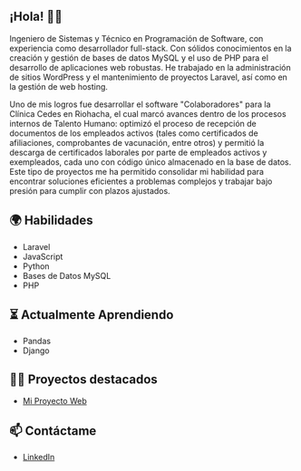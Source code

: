 ## ¡Hola! 🎤📣

Ingeniero de Sistemas y Técnico en Programación de Software, con experiencia como desarrollador full-stack. Con sólidos conocimientos en la creación y gestión de bases de datos MySQL y el uso de PHP para el desarrollo de aplicaciones web robustas. He trabajado en la administración de sitios WordPress y el mantenimiento de proyectos Laravel, así como en la gestión de web hosting.

Uno de mis logros fue desarrollar el software "Colaboradores" para la Clínica Cedes en Riohacha, el cual marcó avances dentro de los procesos internos de Talento Humano: optimizó el proceso de recepción de documentos de los empleados activos (tales como certificados de afiliaciones, comprobantes de vacunación, entre otros) y permitió la descarga de certificados laborales por parte de empleados activos y exempleados, cada uno con código único almacenado en la base de datos. Este tipo de proyectos me ha permitido consolidar mi habilidad para encontrar soluciones eficientes a problemas complejos y trabajar bajo presión para cumplir con plazos ajustados.

## 🌍 Habilidades
- Laravel
- JavaScript
- Python
- Bases de Datos MySQL
- PHP
  
## ⏳ Actualmente Aprendiendo
- Pandas
- Django

## 🧑‍💻 Proyectos destacados
- [Mi Proyecto Web](https://github.com/andres-ecb/almacen)

## 📫 Contáctame
- [LinkedIn](https://www.linkedin.com/in/andres-ecb)
